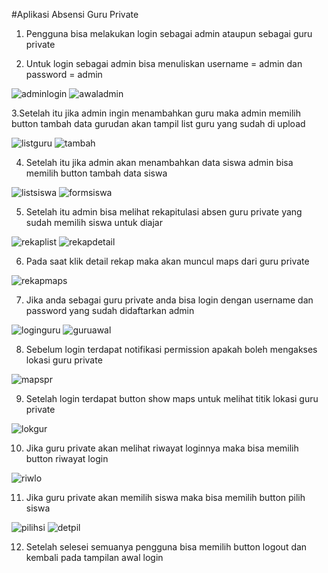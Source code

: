 #Aplikasi Absensi Guru Private
1. Pengguna bisa melakukan login sebagai admin ataupun sebagai guru private

2. Untuk login sebagai admin bisa menuliskan username = admin dan password = admin

![adminlogin](https://user-images.githubusercontent.com/48480109/82138249-3a843980-9849-11ea-8894-8fa620ee063b.jpeg)   ![awaladmin](https://user-images.githubusercontent.com/48480109/82138356-fc3b4a00-9849-11ea-981a-c076e9ec70de.jpeg)

3.Setelah itu jika admin ingin menambahkan guru maka admin memilih button tambah data gurudan akan tampil list guru yang sudah di upload

![listguru](https://user-images.githubusercontent.com/48480109/82138394-4fad9800-984a-11ea-96d9-6211676eae74.jpeg)   ![tambah](https://user-images.githubusercontent.com/48480109/82138428-93a09d00-984a-11ea-9af9-c2aa7bdf66b4.jpeg)

4. Setelah itu jika admin akan menambahkan data siswa admin bisa memilih button tambah data siswa

![listsiswa](https://user-images.githubusercontent.com/48480109/82138466-dfebdd00-984a-11ea-9879-b60d749eac42.jpeg)  ![formsiswa](https://user-images.githubusercontent.com/48480109/82138495-14f82f80-984b-11ea-9811-f2b91ab7b2fe.jpeg)

5. Setelah itu admin bisa melihat rekapitulasi absen guru private yang sudah memilih siswa untuk diajar

![rekaplist](https://user-images.githubusercontent.com/48480109/82138523-5688da80-984b-11ea-89aa-76ff75e6cf4f.jpeg)   ![rekapdetail](https://user-images.githubusercontent.com/48480109/82138699-9e5c3180-984c-11ea-88b0-c246f5d8d074.jpeg)

6. Pada saat klik detail rekap maka akan muncul maps dari guru private 

![rekapmaps](https://user-images.githubusercontent.com/48480109/82138713-b92ea600-984c-11ea-95b3-7b5c1782ebbb.jpeg)

7. Jika anda sebagai guru private anda bisa login dengan username dan password yang sudah didaftarkan admin

![loginguru](https://user-images.githubusercontent.com/48480109/82138752-027ef580-984d-11ea-8302-3a9ecb692066.jpeg)    ![guruawal](https://user-images.githubusercontent.com/48480109/82138758-0c085d80-984d-11ea-873c-f90fedb54072.jpeg)

8. Sebelum login terdapat notifikasi permission apakah boleh mengakses lokasi guru private

![mapspr](https://user-images.githubusercontent.com/48480109/82138774-3eb25600-984d-11ea-9c90-a02a0be3dc69.jpeg)

9. Setelah login terdapat button show maps untuk melihat titik lokasi guru private

![lokgur](https://user-images.githubusercontent.com/48480109/82138800-65708c80-984d-11ea-92cb-b1a004235e9f.jpeg)

10. Jika guru private akan melihat riwayat loginnya maka bisa memilih button riwayat login

![riwlo](https://user-images.githubusercontent.com/48480109/82138825-9650c180-984d-11ea-80fe-4d1df34b7442.jpeg)

11. Jika guru private akan memilih siswa maka bisa memilih button pilih siswa 

![pilihsi](https://user-images.githubusercontent.com/48480109/82138860-d617a900-984d-11ea-9f1d-af626e7cd7fa.jpeg)   ![detpil](https://user-images.githubusercontent.com/48480109/82138867-de6fe400-984d-11ea-9c54-1f31304501bc.jpeg)

12. Setelah selesei semuanya pengguna bisa memilih button logout dan kembali pada tampilan awal login














































































